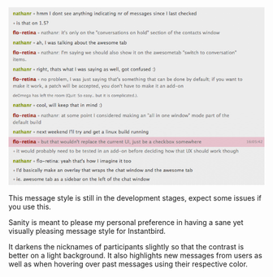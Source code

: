 ![Screenshot](screenshot.png)

This message style is still in the development stages, expect some issues if you use this.

Sanity is meant to please my personal preference in having a sane yet visually pleasing message style for Instantbird.

It darkens the nicknames of participants slightly so that the contrast is better on a light background. It also
highlights new messages from users as well as when hovering over past messages using their respective color.
